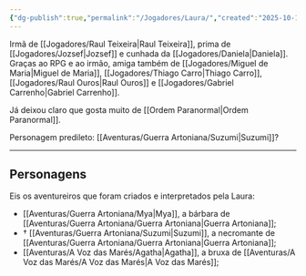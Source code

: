 ```yaml
---
{"dg-publish":true,"permalink":"/Jogadores/Laura/","created":"2025-10-13T17:42:06.665-03:00"}
---
```


Irmã de [[Jogadores/Raul Teixeira\|Raul Teixeira]], prima de [[Jogadores/Jozsef\|Jozsef]] e cunhada da [[Jogadores/Daniela\|Daniela]].
Graças ao RPG e ao irmão, amiga também de [[Jogadores/Miguel de Maria\|Miguel de Maria]], [[Jogadores/Thiago Carro\|Thiago Carro]], [[Jogadores/Raul Ouros\|Raul Ouros]] e [[Jogadores/Gabriel Carrenho\|Gabriel Carrenho]].

Já deixou claro que gosta muito de [[Ordem Paranormal\|Ordem Paranormal]].

Personagem predileto: [[Aventuras/Guerra Artoniana/Suzumi\|Suzumi]]?

---
## Personagens
Eis os aventureiros que foram criados e interpretados pela Laura:
- [[Aventuras/Guerra Artoniana/Mya\|Mya]], a bárbara de [[Aventuras/Guerra Artoniana/Guerra Artoniana\|Guerra Artoniana]];
- † [[Aventuras/Guerra Artoniana/Suzumi\|Suzumi]], a necromante de [[Aventuras/Guerra Artoniana/Guerra Artoniana\|Guerra Artoniana]];
- [[Aventuras/A Voz das Marés/Agatha\|Agatha]], a bruxa de [[Aventuras/A Voz das Marés/A Voz das Marés\|A Voz das Marés]];